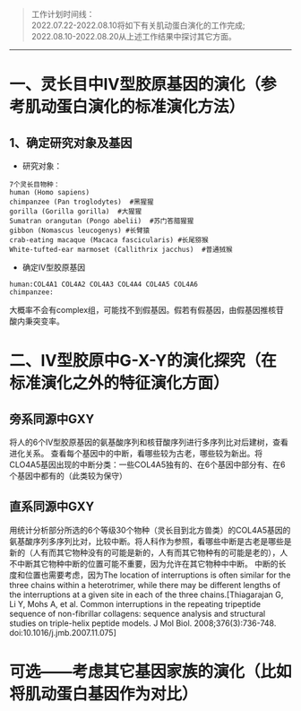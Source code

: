 >工作计划时间线：  
2022.07.22-2022.08.10将如下有关肌动蛋白演化的工作完成;  
2022.08.10-2022.08.20从上述工作结果中探讨其它方面。
----------------------------------------  

# 一、灵长目中IV型胶原基因的演化（参考肌动蛋白演化的标准演化方法）
## 1、确定研究对象及基因
+ 研究对象：
```
7个灵长目物种：
human (Homo sapiens)  
chimpanzee (Pan troglodytes)  #黑猩猩
gorilla (Gorilla gorilla)  #大猩猩
Sumatran orangutan (Pongo abelii)  #苏门答腊猩猩
gibbon (Nomascus leucogenys) #长臂猿 
crab-eating macaque (Macaca fascicularis) #长尾猕猴
White-tufted-ear marmoset (Callithrix jacchus)  #普通狨猴
```
+ 确定IV型胶原基因
```
human:COL4A1 COL4A2 COL4A3 COL4A4 COL4A5 COL4A6
chimpanzee:
```
大概率不会有complex组，可能找不到假基因。假若有假基因，由假基因推核苷酸内秉突变率。

# 二、IV型胶原中G-X-Y的演化探究（在标准演化之外的特征演化方面）
## 旁系同源中GXY
将人的6个IV型胶原基因的氨基酸序列和核苷酸序列进行多序列比对后建树，查看进化关系。
查看每个基因中的中断，看哪些较为古老，哪些较为新出。将CLO4A5基因出现的中断分类：一些COL4A5独有的、在6个基因中部分有、在6个基因中都有的（此类较为保守）
## 直系同源中GXY
用统计分析部分所选的6个等级30个物种（灵长目到北方兽类）的COL4A5基因的氨基酸序列多序列比对，比较中断。将人科作为参照，看哪些中断是古老是哪些是新的（人有而其它物种没有的可能是新的，人有而其它物种有的可能是老的），人不中断其它物种中断的位置可能不重要，因为允许在其它物种中中断。
中断的长度和位置也需要考虑，因为The location of interruptions is often similar for the three chains within a heterotrimer, while there may be different lengths of the interruptions at a given site in each of the three chains.[Thiagarajan G, Li Y, Mohs A, et al. Common interruptions in the repeating tripeptide sequence of non-fibrillar collagens: sequence analysis and structural studies on triple-helix peptide models. J Mol Biol. 2008;376(3):736-748. doi:10.1016/j.jmb.2007.11.075]

# 可选——考虑其它基因家族的演化（比如将肌动蛋白基因作为对比）
